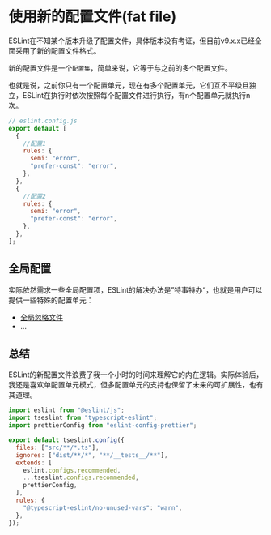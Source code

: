 # 使用新的配置文件(fat file)

ESLint在不知某个版本升级了配置文件，具体版本没有考证，但目前v9.x.x已经全面采用了新的配置文件格式。

新的配置文件是一个`配置集`，简单来说，它等于与之前的多个配置文件。

也就是说，之前你只有一个配置单元，现在有多个配置单元，它们互不平级且独立，ESLint在执行时依次按照每个配置文件进行执行，有n个配置单元就执行n次。

```js
// eslint.config.js
export default [
  {
    //配置1
    rules: {
      semi: "error",
      "prefer-const": "error",
    },
  },
  {
    //配置2
    rules: {
      semi: "error",
      "prefer-const": "error",
    },
  },
];
```

## 全局配置

实际依然需求一些全局配置项，ESLint的解决办法是”特事特办“，也就是用户可以提供一些特殊的配置单元：

- [全局忽略文件](https://eslint.org/docs/latest/use/configure/configuration-files#globally-ignoring-files-with-ignores)
- ...

## 总结

ESLint的新配置文件浪费了我一个小时的时间来理解它的内在逻辑。实际体验后，我还是喜欢单配置单元模式，但多配置单元的支持也保留了未来的可扩展性，也有其道理。

```js
import eslint from "@eslint/js";
import tseslint from "typescript-eslint";
import prettierConfig from "eslint-config-prettier";

export default tseslint.config({
  files: ["src/**/*.ts"],
  ignores: ["dist/**/*", "**/__tests__/**"],
  extends: [
    eslint.configs.recommended,
    ...tseslint.configs.recommended,
    prettierConfig,
  ],
  rules: {
    "@typescript-eslint/no-unused-vars": "warn",
  },
});
```
